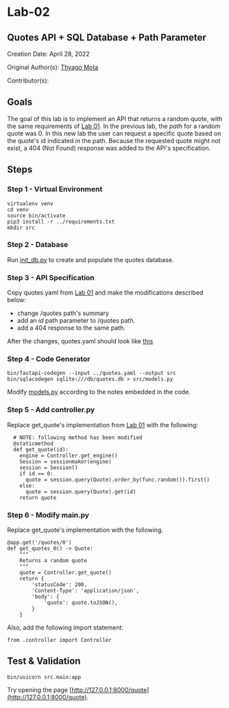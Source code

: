 # Lab-02

## Quotes API + SQL Database + Path Parameter

Creation Date: April 28, 2022

Original Author(s): [Thyago Mota](https://github.com/thyagomota)

Contributor(s): 

## Goals

The goal of this lab is to implement an API that returns a random quote, with the same requirements of [Lab 01](../lab-01). In the previous lab, the <em>path</em> for a random quote was 0. In this new lab the user can request a specific quote based on the quote's id indicated in the path. Because the requested quote might not exist, a 404 (Not Found) response was added to the API's specification. 

## Steps

### Step 1 - Virtual Environment

```
virtualenv venv
cd venv
source bin/activate
pip3 install -r ../requirements.txt
mkdir src
```

### Step 2 - Database

Run [init_db.py](src/init_db.py) to create and populate the quotes database. 

### Step 3 - API Specification

Copy quotes.yaml from [Lab 01](../lab-01) and make the modifications described below: 

* change /quotes path's summary
* add an <em>id</em> path parameter to /quotes path. 
* add a 404 response to the same path. 

After the changes, quotes.yaml should look like [this](src/quotes.yaml)

### Step 4 - Code Generator

```
bin/fastapi-codegen --input ../quotes.yaml --output src
bin/sqlacodegen sqlite:///db/quotes.db > src/models.py
```

Modify [models.py](src/models.py) according to the notes embedded in the code. 

### Step 5 - Add controller.py

Replace get_quote's implementation from [Lab 01](../lab-01) with the following: 

```
  # NOTE: following method has been modified
  @staticmethod
  def get_quote(id):
    engine = Controller.get_engine()
    Session = sessionmaker(engine)
    session = Session()
    if id == 0:
      quote = session.query(Quote).order_by(func.random()).first()
    else:
      quote = session.query(Quote).get(id)
    return quote
```

### Step 6 - Modify main.py

Replace get_quote's implementation with the following.  

```
@app.get('/quotes/0')
def get_quotes_0() -> Quote:
    """
    Returns a random quote
    """
    quote = Controller.get_quote()
    return {
        'statusCode': 200, 
        'Content-Type': 'application/json',
        'body': {
            'quote': quote.toJSON(), 
        }
    }  
```

Also, add the following import statement: 

```
from .controller import Controller
```

## Test & Validation

```
bin/uvicorn src.main:app
```

Try opening the page [http://127.0.0.1:8000/quote](http://127.0.0.1:8000/quote).
